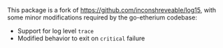 This package is a fork of https://github.com/inconshreveable/log15, with some
minor modifications required by the go-etherium codebase:

 * Support for log level `trace`
 * Modified behavior to exit on `critical` failure

